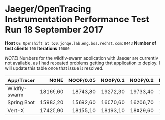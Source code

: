 # Jaeger/OpenTracing Instrumentation Performance Test Run 18 September 2017

**Host** `QE Openshift at b20.jonqe.lab.eng.bos.redhat.com:8443`
**Number of test clients** `100`
**Iterations** `10000`

_NOTE!_ Numbers for the wildfly-swarm application with Jaeger are currently not available, as I had repeated problems
getting that application to deploy.  I will update this table once that issue is resolved.


| App/Tracer|NONE| NOOP/0.05| NOOP/0.1 | NOOP/0.2 | NOOP/1.0 | JAEGER/0.05 | JAEGER/0.1| JAEGER/0.2| JAEGER/1.0 |
| ------------- | -----:|-----:|-----:|-----:|-----:|-----:|-----:|-----:|-----:|
| Wildfly-swarm|18169,60|18743,80|19272,30|19733,40|18823,40|NA|NA|NA|NA|  
| Spring Boot|15983,20|15692,60|16070,60|16206,70|16117,70|9248,70|8593,10|8662,70|9026,60|  
| Vert-X|17425,90|18155,10|18193,10|18029,60|17822,00|12806,80|12440,10|11999,60|11389,70| 

